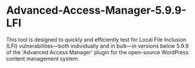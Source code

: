 # Advanced-Access-Manager-5.9.9-LFI
This tool is designed to quickly and efficiently test for Local File Inclusion (LFI) vulnerabilities—both individually and in bulk—in versions below 5.9.9 of the 'Advanced Access Manager' plugin for the open-source WordPress content management system.
